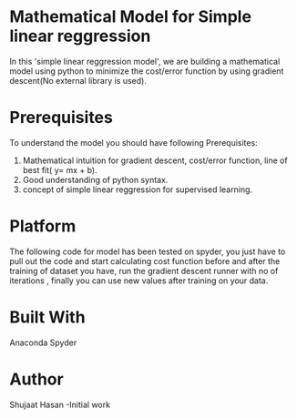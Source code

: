 # Mathematical Model for Simple linear reggression
In this 'simple linear reggression model', we are building a mathematical model using python to minimize the cost/error function by using gradient descent(No external library is used).

# Prerequisites

To understand the model you should have following Prerequisites:
1. Mathematical intuition for gradient descent, cost/error function, line of best fit( y= mx + b).
2. Good understanding of python syntax.
3. concept of simple linear reggression for supervised learning.

# Platform
The following code for model has been tested on spyder, you just have to pull out the code and start calculating cost function before and after the training of dataset you have, run the gradient descent runner with no of iterations , finally you can use new values after training on your data.

# Built With
Anaconda
Spyder

# Author
Shujaat Hasan -Initial work 




